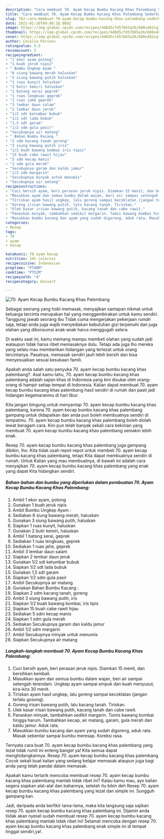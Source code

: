 ```yaml
---
description: "Cara membuat 70. Ayam Kecap Bumbu Kacang Khas Palembang Sederhana Untuk Jualan"
title: "Cara membuat 70. Ayam Kecap Bumbu Kacang Khas Palembang Sederhana Untuk Jualan"
slug: 762-cara-membuat-70-ayam-kecap-bumbu-kacang-khas-palembang-sederhana-untuk-jualan
date: 2021-01-26T09:40:28.088Z
image: https://img-global.cpcdn.com/recipes/4d8d5cfd57b65a26/680x482cq70/70-ayam-kecap-bumbu-kacang-khas-palembang-foto-resep-utama.jpg
thumbnail: https://img-global.cpcdn.com/recipes/4d8d5cfd57b65a26/680x482cq70/70-ayam-kecap-bumbu-kacang-khas-palembang-foto-resep-utama.jpg
cover: https://img-global.cpcdn.com/recipes/4d8d5cfd57b65a26/680x482cq70/70-ayam-kecap-bumbu-kacang-khas-palembang-foto-resep-utama.jpg
author: Cecelia Parsons
ratingvalue: 4.5
reviewcount: 3
recipeingredient:
- "1 ekor ayam potong"
- "1 buah jeruk nipis"
- " Bumbu Ungkep Ayam "
- "6 siung bawang merah haluskan"
- "3 siung bawang putih haluskan"
- "1 ruas kunyit haluskan"
- "2 butir kemiri haluskan"
- "1 batang serai geprek"
- "1 ruas lengkuas geprek"
- "1 ruas jahe geprek"
- "3 lembar daun salam"
- "2 lembar daun jeruk"
- "1/2 sdt ketumbar bubuk"
- "1/2 sdt lada bubuk"
- "1,5 sdt garam"
- "1/2 sdm gula pasir"
- "Secukupnya air matang"
- " Bahan Bumbu Kacang "
- "2 sdm kacang tanah goreng"
- "3 siung bawang putih iris"
- "1/2 buah bawang bombai iris tipis"
- "15 buah cabe rawit hijau"
- "5 sdm kecap manis"
- "1 sdm gula merah"
- "Secukupnya garam dan kaldu jamur"
- "1/2 sdm margarin"
- "Secukupnya minyak untuk menumis"
- "Secukupnya air matang"
recipeinstructions:
- "Cuci bersih ayam, beri perasan jeruk nipis. Diamkan 15 menit, dan bersihkan kembali."
- "Masukkan ayam dan semua bumbu dalam wajan, beri air sampai setengah terendam. Ungkep ayam sampai empuk dan kuah menyusut, kira-kira 30 menit."
- "Tiriskan ayam hasil ungkep, lalu goreng sampai kecoklatan (jangan terlalu gosong)."
- "Goreng irisan bawang putih, lalu kacang tanah. Tiriskan."
- "Ulek kasar irisan bawang putih, kacang tanah dan cabe rawit."
- "Panaskan minyak, tambahkan sedikit margarin. Tumis bawang bombai hingga harum. Tambahkan kecap, air matang, garam, gula merah dan kaldu jamur. Aduk rata."
- "Masukkan bumbu kacang dan ayam yang sudah digoreng, aduk rata. Masak sebentar sampai bumbu meresap. Koreksi rasa."
categories:
- Resep
tags:
- 70
- ayam
- kecap

katakunci: 70 ayam kecap 
nutrition: 141 calories
recipecuisine: Indonesian
preptime: "PT40M"
cooktime: "PT52M"
recipeyield: "4"
recipecategory: Dessert

---
```



![70. Ayam Kecap Bumbu Kacang Khas Palembang](https://img-global.cpcdn.com/recipes/4d8d5cfd57b65a26/680x482cq70/70-ayam-kecap-bumbu-kacang-khas-palembang-foto-resep-utama.jpg)

Sebagai seorang yang hobi memasak, menyajikan santapan nikmat untuk keluarga tercinta merupakan hal yang menggembirakan untuk kamu sendiri. Tanggung jawab seorang ibu Tidak cuma mengerjakan pekerjaan rumah saja, tetapi anda juga wajib menyediakan kebutuhan gizi terpenuhi dan juga olahan yang dikonsumsi anak-anak harus menggugah selera.

Di waktu  saat ini, kamu memang mampu membeli olahan yang sudah jadi walaupun tidak harus ribet memasaknya dulu. Tetapi ada juga lho mereka yang selalu mau memberikan hidangan yang terlezat untuk orang tercintanya. Pasalnya, memasak sendiri jauh lebih bersih dan bisa menyesuaikan sesuai kesukaan famili. 



Apakah anda salah satu penyuka 70. ayam kecap bumbu kacang khas palembang?. Asal kamu tahu, 70. ayam kecap bumbu kacang khas palembang adalah sajian khas di Indonesia yang kini disukai oleh orang-orang di hampir setiap tempat di Indonesia. Kalian dapat membuat 70. ayam kecap bumbu kacang khas palembang hasil sendiri di rumah dan pasti jadi hidangan kegemaranmu di hari libur.

Kita jangan bingung untuk menyantap 70. ayam kecap bumbu kacang khas palembang, karena 70. ayam kecap bumbu kacang khas palembang gampang untuk didapatkan dan anda pun boleh membuatnya sendiri di tempatmu. 70. ayam kecap bumbu kacang khas palembang boleh diolah lewat beragam cara. Kini pun telah banyak sekali cara kekinian yang membuat 70. ayam kecap bumbu kacang khas palembang semakin lebih enak.

Resep 70. ayam kecap bumbu kacang khas palembang juga gampang dibikin, lho. Kita tidak usah repot-repot untuk membeli 70. ayam kecap bumbu kacang khas palembang, tetapi Kita dapat membuatnya sendiri di rumah. Untuk Kalian yang mau membuatnya, di bawah ini adalah cara menyajikan 70. ayam kecap bumbu kacang khas palembang yang enak yang dapat Kita hidangkan sendiri.

<!--inarticleads1-->

##### Bahan-bahan dan bumbu yang diperlukan dalam pembuatan 70. Ayam Kecap Bumbu Kacang Khas Palembang:

1. Ambil 1 ekor ayam, potong
1. Gunakan 1 buah jeruk nipis
1. Ambil  Bumbu Ungkep Ayam :
1. Sediakan 6 siung bawang merah, haluskan
1. Gunakan 3 siung bawang putih, haluskan
1. Siapkan 1 ruas kunyit, haluskan
1. Gunakan 2 butir kemiri, haluskan
1. Ambil 1 batang serai, geprek
1. Sediakan 1 ruas lengkuas, geprek
1. Sediakan 1 ruas jahe, geprek
1. Ambil 3 lembar daun salam
1. Siapkan 2 lembar daun jeruk
1. Gunakan 1/2 sdt ketumbar bubuk
1. Siapkan 1/2 sdt lada bubuk
1. Gunakan 1,5 sdt garam
1. Siapkan 1/2 sdm gula pasir
1. Ambil Secukupnya air matang
1. Gunakan  Bahan Bumbu Kacang :
1. Siapkan 2 sdm kacang tanah, goreng
1. Ambil 3 siung bawang putih, iris
1. Siapkan 1/2 buah bawang bombai, iris tipis
1. Siapkan 15 buah cabe rawit hijau
1. Sediakan 5 sdm kecap manis
1. Siapkan 1 sdm gula merah
1. Sediakan Secukupnya garam dan kaldu jamur
1. Ambil 1/2 sdm margarin
1. Ambil Secukupnya minyak untuk menumis
1. Siapkan Secukupnya air matang




<!--inarticleads2-->

##### Langkah-langkah membuat 70. Ayam Kecap Bumbu Kacang Khas Palembang:

1. Cuci bersih ayam, beri perasan jeruk nipis. Diamkan 15 menit, dan bersihkan kembali.
1. Masukkan ayam dan semua bumbu dalam wajan, beri air sampai setengah terendam. Ungkep ayam sampai empuk dan kuah menyusut, kira-kira 30 menit.
1. Tiriskan ayam hasil ungkep, lalu goreng sampai kecoklatan (jangan terlalu gosong).
1. Goreng irisan bawang putih, lalu kacang tanah. Tiriskan.
1. Ulek kasar irisan bawang putih, kacang tanah dan cabe rawit.
1. Panaskan minyak, tambahkan sedikit margarin. Tumis bawang bombai hingga harum. Tambahkan kecap, air matang, garam, gula merah dan kaldu jamur. Aduk rata.
1. Masukkan bumbu kacang dan ayam yang sudah digoreng, aduk rata. Masak sebentar sampai bumbu meresap. Koreksi rasa.




Ternyata cara buat 70. ayam kecap bumbu kacang khas palembang yang lezat tidak rumit ini enteng banget ya! Kita semua dapat menghidangkannya. Resep 70. ayam kecap bumbu kacang khas palembang Cocok sekali buat kalian yang sedang belajar memasak ataupun juga bagi anda yang telah pandai dalam memasak.

Apakah kamu tertarik mencoba membuat resep 70. ayam kecap bumbu kacang khas palembang mantab tidak ribet ini? Kalau kamu mau, ayo kalian segera siapkan alat-alat dan bahannya, setelah itu bikin deh Resep 70. ayam kecap bumbu kacang khas palembang yang lezat dan simple ini. Sungguh gampang kan. 

Jadi, daripada anda berfikir lama-lama, maka kita langsung saja sajikan resep 70. ayam kecap bumbu kacang khas palembang ini. Dijamin anda tiidak akan nyesel sudah membuat resep 70. ayam kecap bumbu kacang khas palembang mantab tidak ribet ini! Selamat mencoba dengan resep 70. ayam kecap bumbu kacang khas palembang enak simple ini di tempat tinggal sendiri,ya!.

